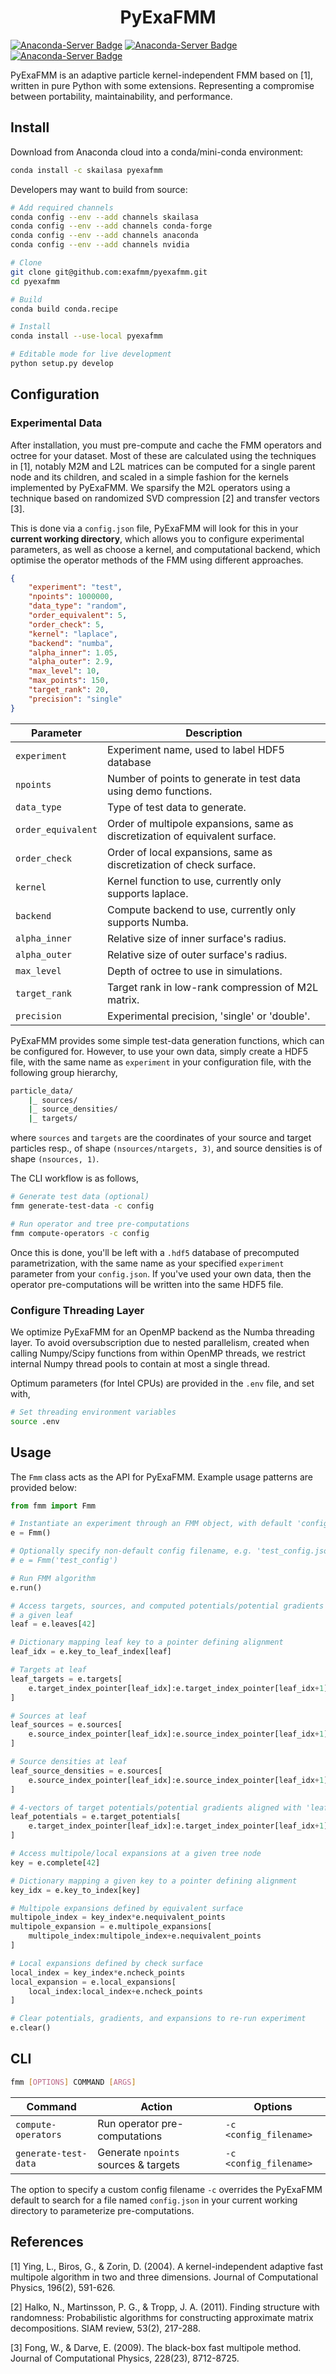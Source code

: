 <h1 align='center'>
PyExaFMM
</h1>

[![Anaconda-Server Badge](https://img.shields.io/conda/v/skailasa/pyexafmm.svg)](https://anaconda.org/skailasa/pyexafmm) [![Anaconda-Server Badge](https://anaconda.org/skailasa/pyexafmm/badges/latest_release_date.svg)](https://anaconda.org/skailasa/pyexafmm) [![Anaconda-Server Badge](https://anaconda.org/skailasa/pyexafmm/badges/platforms.svg)](https://anaconda.org/skailasa/pyexafmm)

PyExaFMM is an adaptive particle kernel-independent FMM based on [1], written in pure Python with some extensions. Representing a compromise between portability, maintainability, and performance.

## Install

Download from Anaconda cloud into a conda/mini-conda environment:

```bash
conda install -c skailasa pyexafmm
```

Developers may want to build from source:

```bash
# Add required channels
conda config --env --add channels skailasa
conda config --env --add channels conda-forge
conda config --env --add channels anaconda
conda config --env --add channels nvidia

# Clone
git clone git@github.com:exafmm/pyexafmm.git
cd pyexafmm

# Build
conda build conda.recipe

# Install
conda install --use-local pyexafmm

# Editable mode for live development
python setup.py develop
```

## Configuration

### Experimental Data

After installation, you must pre-compute and cache the FMM operators and octree for your dataset. Most of these are calculated using the techniques in [1], notably M2M and L2L matrices can be computed for a single parent node and its children, and scaled in a simple fashion for the kernels implemented by PyExaFMM. We sparsify the M2L operators using a technique based on randomized SVD compression [2] and transfer vectors [3].

This is done via a `config.json` file, PyExaFMM will look for this in your **current working directory**, which allows you to configure experimental parameters, as well as choose a kernel, and computational backend, which optimise the operator methods of the FMM using different approaches.

```json
{
    "experiment": "test",
    "npoints": 1000000,
    "data_type": "random",
    "order_equivalent": 5,
    "order_check": 5,
    "kernel": "laplace",
    "backend": "numba",
    "alpha_inner": 1.05,
    "alpha_outer": 2.9,
    "max_level": 10,
    "max_points": 150,
    "target_rank": 20,
    "precision": "single"
}
```

|Parameter      | Description                                        |
|--------------	|-----------------------------------------------	 |
| `experiment`	| Experiment name, used to label HDF5 database       |
| `npoints`     | Number of points to generate in test data using demo functions.         |
| `data_type`   | Type of test data to generate.                     |
| `order_equivalent`| Order of multipole expansions, same as discretization of equivalent surface.  |
| `order_check`     | Order of local expansions, same as discretization of check surface.           |
| `kernel`      | Kernel function to use, currently only supports laplace.          |
| `backend`      | Compute backend to use, currently only supports Numba.           |
| `alpha_inner`	| Relative size of inner surface's radius.           |
| `alpha_outer`	| Relative size of outer surface's radius.           |
| `max_level`   | Depth of octree to use in simulations.             |
| `target_rank` | Target rank in low-rank compression of M2L matrix. |
| `precision`   | Experimental precision, 'single' or 'double'.             |

PyExaFMM provides some simple test-data generation functions, which can be configured for. However, to use your own data, simply create a HDF5 file, with the same name as `experiment` in your configuration file, with the following group hierarchy,

```bash
particle_data/
    |_ sources/
    |_ source_densities/
    |_ targets/
```

where `sources` and `targets` are the coordinates of your source and target particles resp., of shape `(nsources/ntargets, 3)`, and source densities is of shape `(nsources, 1)`.

The CLI workflow is as follows,

```bash
# Generate test data (optional)
fmm generate-test-data -c config

# Run operator and tree pre-computations
fmm compute-operators -c config
```

Once this is done, you'll be left with a `.hdf5` database of precomputed parametrization, with the same name as your specified `experiment` parameter from your `config.json`. If you've used your own data, then the operator pre-computations will be written into the same HDF5 file.

### Configure Threading Layer

We optimize PyExaFMM for an OpenMP backend as the Numba threading layer. To avoid oversubscription due to nested parallelism, created when calling Numpy/Scipy functions from within OpenMP threads, we restrict internal Numpy thread pools to contain at most a single thread.

Optimum parameters (for Intel CPUs) are provided in the `.env` file, and set with,

```bash
# Set threading environment variables
source .env
```

## Usage

The `Fmm` class acts as the API for PyExaFMM. Example usage patterns are provided below:

```python
from fmm import Fmm

# Instantiate an experiment through an FMM object, with default 'config.json'
e = Fmm()

# Optionally specify non-default config filename, e.g. 'test_config.json'
# e = Fmm('test_config')

# Run FMM algorithm
e.run()

# Access targets, sources, and computed potentials/potential gradients at
# a given leaf
leaf = e.leaves[42]

# Dictionary mapping leaf key to a pointer defining alignment
leaf_idx = e.key_to_leaf_index[leaf]

# Targets at leaf
leaf_targets = e.targets[
    e.target_index_pointer[leaf_idx]:e.target_index_pointer[leaf_idx+1]
]

# Sources at leaf
leaf_sources = e.sources[
    e.source_index_pointer[leaf_idx]:e.source_index_pointer[leaf_idx+1]
]

# Source densities at leaf
leaf_source_densities = e.sources[
    e.source_index_pointer[leaf_idx]:e.source_index_pointer[leaf_idx+1]
]

# 4-vectors of target potentials/potential gradients aligned with 'leaf_targets'
leaf_potentials = e.target_potentials[
    e.target_index_pointer[leaf_idx]:e.target_index_pointer[leaf_idx+1]
]

# Access multipole/local expansions at a given tree node
key = e.complete[42]

# Dictionary mapping a given key to a pointer defining alignment
key_idx = e.key_to_index[key]

# Multipole expansions defined by equivalent surface
multipole_index = key_index*e.nequivalent_points
multipole_expansion = e.multipole_expansions[
    multipole_index:multipole_index+e.nequivalent_points
]

# Local expansions defined by check surface
local_index = key_index*e.ncheck_points
local_expansion = e.local_expansions[
    local_index:local_index+e.ncheck_points
]

# Clear potentials, gradients, and expansions to re-run experiment
e.clear()
```


## CLI

```bash
fmm [OPTIONS] COMMAND [ARGS]
```

|Command               | Action                                  | Options                 |
|--------------        |------------------------------------	 |--------------           |
| `compute-operators`  | Run operator pre-computations           | `-c <config_filename>`  |
| `generate-test-data` | Generate `npoints` sources & targets    | `-c <config_filename>`  |

The option to specify a custom config filename `-c` overrides the PyExaFMM default to search for a file named `config.json` in your current working directory to parameterize pre-computations.


## References

[1] Ying, L., Biros, G., & Zorin, D. (2004). A kernel-independent adaptive fast multipole algorithm in two and three dimensions. Journal of Computational Physics, 196(2), 591-626.

[2] Halko, N., Martinsson, P. G., & Tropp, J. A. (2011). Finding structure with randomness: Probabilistic algorithms for constructing approximate matrix decompositions. SIAM review, 53(2), 217-288.

[3] Fong, W., & Darve, E. (2009). The black-box fast multipole method. Journal of Computational Physics, 228(23), 8712-8725.
